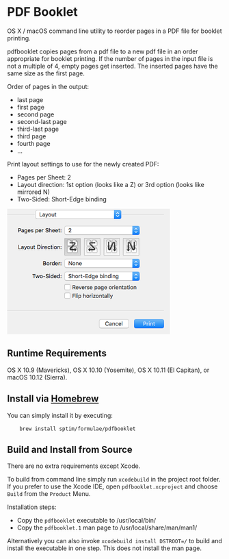 # PDF Booklet

OS X / macOS command line utility to reorder pages in a PDF file for booklet printing.

pdfbooklet copies pages from a pdf file to a new pdf file in an order appropriate for booklet 
printing. If the number of pages in the input file is not a multiple of 4, empty pages get inserted.
The inserted pages have the same size as the first page.

Order of pages in the output:

- last page
- first page
- second page
- second-last page
- third-last page
- third page
- fourth page
- ...

Print layout settings to use for the newly created PDF:

- Pages per Sheet: 2
- Layout direction: 1st option (looks like a Z) or 3rd option (looks like mirrored N)
- Two-Sided: Short-Edge binding

![Print dialog screenshot](printlayoutsettings.png)

## Runtime Requirements

OS X 10.9 (Mavericks), OS X 10.10 (Yosemite), OS X 10.11 (El Capitan), or macOS 10.12 (Sierra).

## Install via [Homebrew](http://brew.sh)

You can simply install it by executing:

		brew install sptim/formulae/pdfbooklet

## Build and Install from Source

There are no extra requirements except Xcode.

To build from command line simply run `xcodebuild` in the project root folder. If you prefer to
use the Xcode IDE, open `pdfbooklet.xcproject` and choose `Build` from the `Product` Menu. 

Installation steps:

- Copy the `pdfbooklet` executable to /usr/local/bin/
- Copy the `pdfbooklet.1` man page to /usr/local/share/man/man1/

Alternatively you can also invoke `xcodebuild install DSTROOT=/` to build and install the executable
in one step. This does not install the man page.
